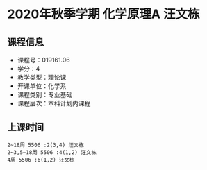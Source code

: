 # 2020年秋季学期 化学原理A 汪文栋






## 课程信息

- 课程号：019161.06
- 学分：4
- 教学类型：理论课
- 开课单位：化学系
- 课程类别：专业基础
- 课程层次：本科计划内课程

## 上课时间

```
2~18周 5506 :2(3,4) 汪文栋
2~3,5~18周 5506 :4(1,2) 汪文栋
4周 5506 :6(1,2) 汪文栋
```

